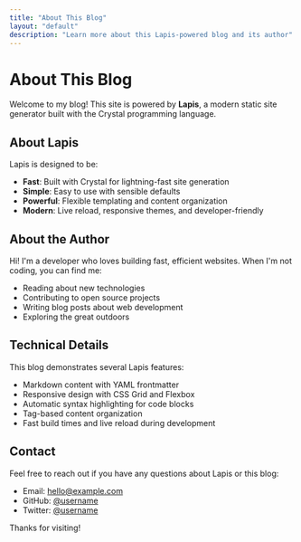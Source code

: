 ```yaml
---
title: "About This Blog"
layout: "default"
description: "Learn more about this Lapis-powered blog and its author"
---
```


# About This Blog

Welcome to my blog! This site is powered by **Lapis**, a modern static site generator built with the Crystal programming language.

## About Lapis

Lapis is designed to be:

- **Fast**: Built with Crystal for lightning-fast site generation
- **Simple**: Easy to use with sensible defaults
- **Powerful**: Flexible templating and content organization
- **Modern**: Live reload, responsive themes, and developer-friendly

## About the Author

Hi! I'm a developer who loves building fast, efficient websites. When I'm not coding, you can find me:

- Reading about new technologies
- Contributing to open source projects
- Writing blog posts about web development
- Exploring the great outdoors

## Technical Details

This blog demonstrates several Lapis features:

- Markdown content with YAML frontmatter
- Responsive design with CSS Grid and Flexbox
- Automatic syntax highlighting for code blocks
- Tag-based content organization
- Fast build times and live reload during development

## Contact

Feel free to reach out if you have any questions about Lapis or this blog:

- Email: hello@example.com
- GitHub: [@username](https://github.com/username)
- Twitter: [@username](https://twitter.com/username)

Thanks for visiting!